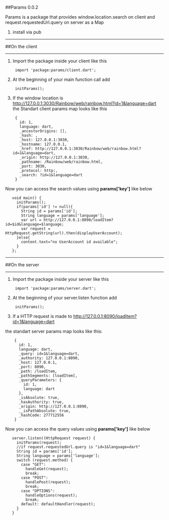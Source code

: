 ##Params 0.0.2

Params is a package that provides window.location.search on client and request.requestedUrl.query on server as a Map

1. install via pub

*************************
##On the client
*************************

1. Import the package inside your client like this 

        import 'package:params/client.dart';
    
2. At the beginning of your main function call add 

        initParams();

3. If the window location is http://127.0.0.1:3030/Rainbow/web/rainbow.html?id=1&language=dart the Standart client params map looks like this 

        {
          id: 1, 
          language: dart, 
          _ancestorOrigins: [], 
          _hash: , 
          _host: 127.0.0.1:3030, 
          _hostname: 127.0.0.1, 
          _href: http://127.0.0.1:3030/Rainbow/web/rainbow.html?id=1&language=dart,
          _origin: http://127.0.0.1:3030, 
          _pathname: /Rainbow/web/rainbow.html, 
          _port: 3030, 
          _protocol: http:, 
          _search: ?id=1&language=dart
        }
       
 Now you can access the search values using **params['key']** like below
 
       void main() {
         initParams();
         if(params['id'] != null){
           String id = params['id'];
           String language = params['language'];
           var url = http://127.0.0.1:8090/loadItem?id=$id&language=$language;
           var request = HttpRequest.getString(url).then(displayUserAccount);
         }else{
           content.text="no UserAccount id available";
         }
       };


*************************
##On the server 
*************************

1. Import the package inside your server like this 

        import 'package:params/server.dart';
    
2. At the beginning of your server.listen function add 

        initParams();

3. If a HTTP request is made to http://127.0.0.1:8090/loadItem?id=1&language=dart

 the standart server params map looks like this:

        {
          id: 1,
          language: dart,
          _query: id=1&language=dart, 
          _authority: 127.0.0.1:8090, 
          _host: 127.0.0.1, 
          _port: 8090, 
          _path: /loadItem, 
          _pathSegments: [loadItem], 
          _queryParameters: {
            id: 1,
            language: dart
          }, 
          _isAbsolute: true, 
          _hasAuthority: true, 
          _origin: http://127.0.0.1:8090, 
          __isPathAbsolute: true, 
          _hashCode: 277712556
        }

 Now you can access the query values using **params['key']** like below
   
       server.listen((HttpRequest request) {
         initParams(request);
         //if request.requestedUrl.query is "id=1&language=dart"
         String id = params['id'];
         String language = params['language'];
         switch (request.method) {
           case "GET": 
             handleGet(request);
             break;
           case "POST": 
             handlePost(request);
             break;
           case "OPTIONS": 
             handleOptions(request);
             break;
           default: defaultHandler(request);
         }
       } 
 

